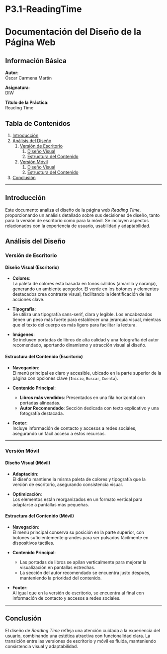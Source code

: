 ﻿# P3.1-ReadingTime
# Documentación del Diseño de la Página Web

## Información Básica

**Autor**:  
Óscar Carmena Martín

**Asignatura**:  
DIW 

**Título de la Práctica**:  
Reading Time  


## Tabla de Contenidos

1. [Introducción](#introducción)  
2. [Análisis del Diseño](#análisis-del-diseño)  
   1. [Versión de Escritorio](#versión-de-escritorio)  
      1. [Diseño Visual](#diseño-visual-escritorio)  
      2. [Estructura del Contenido](#estructura-del-contenido-escritorio)  
   2. [Versión Móvil](#versión-móvil)  
      1. [Diseño Visual](#diseño-visual-móvil)  
      2. [Estructura del Contenido](#estructura-del-contenido-móvil)  
3. [Conclusión](#conclusión)

---

## Introducción

Este documento analiza el diseño de la página web *Reading Time*, proporcionando un análisis detallado sobre sus decisiones de diseño, tanto para la versión de escritorio como para la móvil. Se incluyen aspectos relacionados con la experiencia de usuario, usabilidad y adaptabilidad.

## Análisis del Diseño

### Versión de Escritorio

#### Diseño Visual (Escritorio)

- **Colores**:  
  La paleta de colores está basada en tonos cálidos (amarillo y naranja), generando un ambiente acogedor. El verde en los botones y elementos destacados crea contraste visual, facilitando la identificación de las acciones clave.  

- **Tipografía**:  
  Se utiliza una tipografía sans-serif, clara y legible. Los encabezados tienen un peso más fuerte para establecer una jerarquía visual, mientras que el texto del cuerpo es más ligero para facilitar la lectura.  

- **Imágenes**:  
  Se incluyen portadas de libros de alta calidad y una fotografía del autor recomendado, aportando dinamismo y atracción visual al diseño.  

#### Estructura del Contenido (Escritorio)

- **Navegación**:  
  El menú principal es claro y accesible, ubicado en la parte superior de la página con opciones clave (`Inicio`, `Buscar`, `Cuenta`).  

- **Contenido Principal**:  
  - **Libros más vendidos**: Presentados en una fila horizontal con portadas alineadas.  
  - **Autor Recomendado**: Sección dedicada con texto explicativo y una fotografía destacada.  

- **Footer**:  
  Incluye información de contacto y accesos a redes sociales, asegurando un fácil acceso a estos recursos.

---

### Versión Móvil

#### Diseño Visual (Móvil)

- **Adaptación**:  
  El diseño mantiene la misma paleta de colores y tipografía que la versión de escritorio, asegurando consistencia visual.  

- **Optimización**:  
  Los elementos están reorganizados en un formato vertical para adaptarse a pantallas más pequeñas.  

#### Estructura del Contenido (Móvil)

- **Navegación**:  
  El menú principal conserva su posición en la parte superior, con botones suficientemente grandes para ser pulsados fácilmente en dispositivos táctiles.  

- **Contenido Principal**:  
  - Las portadas de libros se apilan verticalmente para mejorar la visualización en pantallas estrechas.  
  - La sección del autor recomendado se encuentra justo después, manteniendo la prioridad del contenido.  

- **Footer**:  
  Al igual que en la versión de escritorio, se encuentra al final con información de contacto y accesos a redes sociales.

---

## Conclusión

El diseño de *Reading Time* refleja una atención cuidada a la experiencia del usuario, combinando una estética atractiva con funcionalidad clara. La transición entre las versiones de escritorio y móvil es fluida, manteniendo consistencia visual y adaptabilidad.

